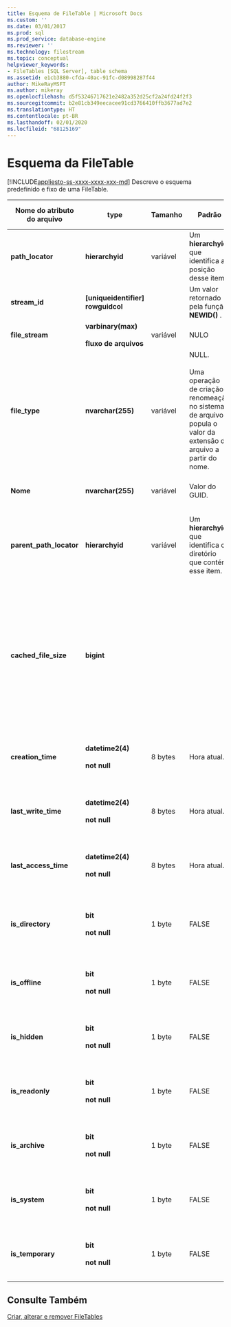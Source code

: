 ```yaml
---
title: Esquema de FileTable | Microsoft Docs
ms.custom: ''
ms.date: 03/01/2017
ms.prod: sql
ms.prod_service: database-engine
ms.reviewer: ''
ms.technology: filestream
ms.topic: conceptual
helpviewer_keywords:
- FileTables [SQL Server], table schema
ms.assetid: e1cb3880-cfda-40ac-91fc-d08998287f44
author: MikeRayMSFT
ms.author: mikeray
ms.openlocfilehash: d5f53246717621e2482a352d25cf2a24fd24f2f3
ms.sourcegitcommit: b2e81cb349eecacee91cd3766410ffb3677ad7e2
ms.translationtype: HT
ms.contentlocale: pt-BR
ms.lasthandoff: 02/01/2020
ms.locfileid: "68125169"
---
```

# <a name="filetable-schema"></a>Esquema da FileTable
[!INCLUDE[appliesto-ss-xxxx-xxxx-xxx-md](../../includes/appliesto-ss-xxxx-xxxx-xxx-md.md)]
  Descreve o esquema predefinido e fixo de uma FileTable.  
  
|Nome do atributo do arquivo|type|Tamanho|Padrão|DESCRIÇÃO|Acessibilidade do sistema de arquivos|  
|-------------------------|----------|----------|-------------|-----------------|-------------------------------|  
|**path_locator**|**hierarchyid**|variável|Um **hierarchyid** que identifica a posição desse item.|A posição deste nó no FileNamespace hierárquico.<br /><br /> Chave primária da tabela.|Pode ser criada e modificada por meio da definição de valores de caminho do Windows.|  
|**stream_id**|**[uniqueidentifier] rowguidcol**||Um valor retornado pela função **NEWID()** .|Uma ID exclusiva para os dados FILESTREAM.|Não aplicável.|  
|**file_stream**|**varbinary(max)**<br /><br /> **fluxo de arquivos**|variável|NULO|Contém os dados de FILESTREAM.|Não aplicável.|  
|**file_type**|**nvarchar(255)**|variável|NULL.<br /><br /> Uma operação de criação e renomeação no sistema de arquivos popula o valor da extensão do arquivo a partir do nome.|Representa o tipo do arquivo.<br /><br /> Essa coluna pode ser usada como **COLUNA DE TIPO** para criar um índice de texto completo.<br /><br /> **file_type** é uma coluna computada persistente.|Calculado automaticamente. Não pode ser definido.|  
|**Nome**|**nvarchar(255)**|variável|Valor do GUID.|O nome do arquivo ou do diretório.|Pode ser criado ou modificado por meio de APIs do Windows.|  
|**parent_path_locator**|**hierarchyid**|variável|Um **hierarchyid** que identifica o diretório que contém esse item.|O **hierarchyid** do diretório que o contém.<br /><br /> **parent_path_locator** é uma coluna computada persistente.|Calculado automaticamente. Não pode ser definido.|  
|**cached_file_size**|**bigint**|||O tamanho em bytes dos dados FILESTREAM.<br /><br /> **cached_file_size** é uma coluna computada persistente.|Embora o tamanho de arquivo armazenado em cache seja mantido atualizado automaticamente, ele pode ficar fora de sincronia em circunstâncias incomuns. Para calcular o tamanho exato, use a função **DATALENGTH()** .|  
|**creation_time**|**datetime2(4)**<br /><br /> **not null**|8 bytes|Hora atual.|A data e a hora em que o arquivo foi criado.|Calculado automaticamente. Também pode ser definido por meio de APIs do Windows.|  
|**last_write_time**|**datetime2(4)**<br /><br /> **not null**|8 bytes|Hora atual.|Data e hora em que o arquivo foi atualizado pela última vez.|Calculado automaticamente. Também pode ser definido por meio de APIs do Windows.|  
|**last_access_time**|**datetime2(4)**<br /><br /> **not null**|8 bytes|Hora atual.|Data e hora em que o arquivo foi acessado pela última vez.|Calculado automaticamente. Também pode ser definido por meio de APIs do Windows.|  
|**is_directory**|**bit**<br /><br /> **not null**|1 byte|FALSE|Indica se a linha representa um diretório. Esse valor é calculado automaticamente e não pode ser definido.|Calculado automaticamente. Não pode ser definido.|  
|**is_offline**|**bit**<br /><br /> **not null**|1 byte|FALSE|Atributo de arquivo offline.|Calculado automaticamente. Também pode ser definido por meio de APIs do Windows.|  
|**is_hidden**|**bit**<br /><br /> **not null**|1 byte|FALSE|Atributo de arquivo oculto.|Calculado automaticamente. Também pode ser definido por meio de APIs do Windows.|  
|**is_readonly**|**bit**<br /><br /> **not null**|1 byte|FALSE|Atributo de arquivo somente leitura.|Calculado automaticamente. Também pode ser definido por meio de APIs do Windows.|  
|**is_archive**|**bit**<br /><br /> **not null**|1 byte|FALSE|Atributo de arquivo morto.|Calculado automaticamente. Também pode ser definido por meio de APIs do Windows.|  
|**is_system**|**bit**<br /><br /> **not null**|1 byte|FALSE|Atributo de arquivo do sistema.|Calculado automaticamente. Também pode ser definido por meio de APIs do Windows.|  
|**is_temporary**|**bit**<br /><br /> **not null**|1 byte|FALSE|Atributo de arquivo temporário.|Calculado automaticamente. Também pode ser definido por meio de APIs do Windows.|  
  
## <a name="see-also"></a>Consulte Também  
 [Criar, alterar e remover FileTables](../../relational-databases/blob/create-alter-and-drop-filetables.md)  
  
  
